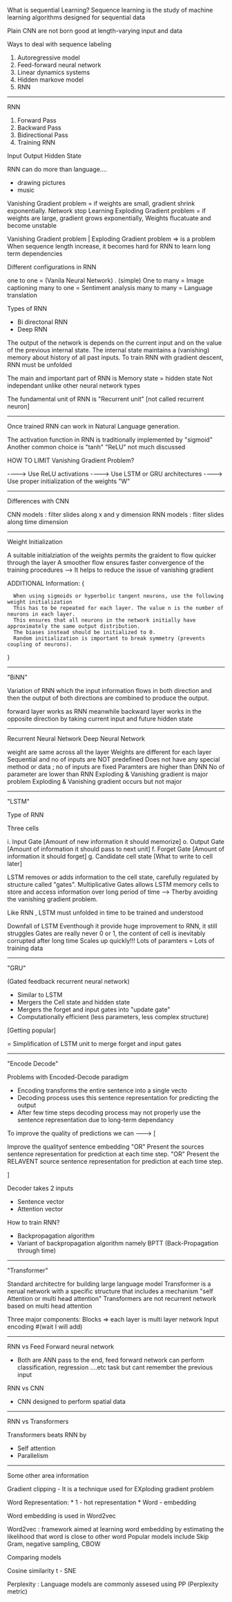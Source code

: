 What is sequential Learning?
Sequence learning is the study of machine learning algorithms designed for sequential data


Plain CNN are not born good at length-varying input and data

 
Ways to deal with sequence labeling

1. Autoregressive model
2. Feed-forward neural network
3. Linear dynamics systems
4. Hidden markove model
5. RNN

-------------------------------------------------------------------------------------
RNN

1. Forward Pass
2. Backward Pass
3. Bidirectional Pass
4. Training RNN

Input
Output 
Hidden State

RNN can do more than language.... 
  - drawing pictures
  - music  


Vanishing Gradient problem = if weights are small, gradient shrink exponentially. Network stop Learning
Exploding Gradient problem = if weights are large, gradient grows exponentially, Weights flucatuate and become unstable


Vanishing Gradient problem | Exploding Gradient problem => is a problem 
When sequence length increase, it becomes hard for RNN to learn long term dependencies

Different configurations in RNN

one to one = (Vanila Neural Network) . (simple)
One to many = Image captioning
many to one = Sentiment analysis
many to many = Language translation


Types of RNN
- Bi directonal RNN
- Deep RNN


The output of the network is depends on the current input and on the value of the previous internal state.
The internal state maintains a (vanishing) memory about history of all past inputs.
To train RNN with gradient descent, RNN must be unfolded

The main and important part of RNN is
        Memory state = hidden state
        Not independant unlike other neural network types

The fundamental unit of RNN is "Recurrent unit" [not called recurrent neuron]

--------------------------------------------------------------------------------------------------------


Once trained RNN can work in Natural Language generation.


The activation function in RNN is traditionally implemented by "sigmoid" 
Another common choice is "tanh"
"ReLU" not much discussed


HOW TO LIMIT Vanishing Gradient Problem?

  ----> Use ReLU activations
  ----> Use LSTM or GRU architectures
  ----> Use proper initialization of the weights "W"

-------------------------------------------------------------------------------------------------------------------------------------

Differences with CNN

CNN models : filter slides along x and y dimension
RNN models : fliter slides along time dimension


-------------------------------------------------------------------------------------------------------------------------------------

Weight Initialization


A suitable initialziation of the weights permits the graident to flow quicker through the layer
A smoother flow ensures faster convergence of the training procedures --> It helps to reduce the issue of vanishing gradient


ADDITIONAL Information: {

      When using sigmoids or hyperbolic tangent neurons, use the following weight initialization
      This has to be repeated for each layer. The value n is the number of neurons in each layer.
      This ensures that all neurons in the network initially have approximately the same output distribution.
      The biases instead should be initialized to 0.
      Random initialization is important to break symmetry (prevents coupling of neurons).
}

-------------------------------------------------------------------------------------------------------------------------------------

"BiNN"

Variation of RNN which the input information flows in both direction and then the output of both directions are combined to produce the output.

forward layer works as RNN
meanwhile backward layer works in the opposite direction by taking current input and future hidden state


-----------------------------------------------------------------------------------------------------------------------------------



Recurrent Neural Network                                Deep Neural Network

weight are same across all the layer                    Weights are different for each layer
Sequential and no of inputs are NOT predefined          Does not have any special method or data ; no of inputs are fixed
Paramters are higher than DNN                           No of parameter are lower than RNN
Exploding & Vanishing gradient is major problem         Exploding & Vanishing gradient occurs but not major



-----------------------------------------------------------------------------------------------------------
"LSTM"


Type of RNN 

Three cells 

  i. Input Gate  [Amount of new information it should memorize]
  o. Output Gate [Amount of     information it should pass to next unit]
  f. Forget Gate [Amount of     information it should forget]
  g. Candidate cell state [What to write to cell later]
  

LSTM removes or adds information to the cell state, carefully regulated by structure called "gates".
Multiplicative Gates allows LSTM memory cells to store and access information over long period of time --> Therby avoiding the vanishing gradient problem.

Like RNN , LSTM must unfolded in time to be trained and understood


Downfall of LSTM
    Eventhough it provide huge improvement to RNN, it still struggles
    Gates are really never 0 or 1, the content of cell is inevitably corrupted after long time 
    Scales up quickly!!! Lots of paramters = Lots of training data



---------------------------------------------------------------------------------------------------------------------------

"GRU"


(Gated feedback recurrent neural network)

  * Similar to LSTM
  * Mergers the Cell state and hidden state
  * Mergers the forget and input gates into "update gate"
  * Computationally efficient (less parameters, less complex structure)

[Getting popular] 


<GRU> = Simplification of LSTM unit to merge forget and input gates

----------------------------------------------------------------------------------------------------------------------------

"Encode Decode"


Problems with Encoded-Decode paradigm

* Encoding transforms the entire sentence into a single vecto
* Decoding process uses this sentence representation for predicting the output
* After few time steps decoding process may not properly use the sentence representation due to long-term dependancy


To improve the quality of predictions we can ---> [
    
  Improve the qualityof sentence embedding "OR"
  Present the sources sentence representation for prediction at each time step. "OR"
  Present the RELAVENT source sentence representation for prediction at each time step.

]


Decoder takes 2 inputs
- Sentence vector
- Attention vector


How to train RNN?
- Backpropagation algorithm
- Variant of backpropagation algorithm namely BPTT (Back-Propagation through time)

----------------------------------------------------------------------------------------------------------------------------

"Transformer"


Standard architectre for building large language model
Transformer is a nerual network with a specific structure that includes a mechanism "self Attention or multi head attention"
Transformers are not recurrent network based on multi head attention

Three major components:
  Blocks => each layer is multi layer network 
  Input encoding 
  #(wait I will add)

---------------------------------------------------------------------------------------------------------------------------------

RNN vs Feed Forward neural network 
- Both are ANN pass to the end, feed forward network can perform classification, regression ....etc  task but cant remember the previous input

RNN vs CNN
- CNN designed to perform spatial data

----------------------------------------------------------------------------------------------------------------

RNN vs Transformers 

Transformers beats RNN by
  - Self attention
  - Parallelism

-----------------------------------------------------------------------------------------------------------------------

Some other area information

Gradient clipping - It is a technique used for EXploding gradient problem


Word Representation:
    * 1 - hot representation
    * Word - embedding



Word embedding is used in Word2vec

Word2vec : framework aimed at learning word embedding by estimating the likelihood that word is close to other word
            Popular models include Skip Gram, negative sampling, CBOW

Comparing models

Cosine similarity
t - SNE 


Perplexity : Language models are commonly assesed using PP (Perplexity metric)
